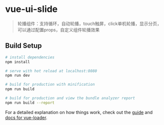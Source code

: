 # vue-ui-slide

> 轮播组件：支持循环，自动轮播，touch触屏，click单机轮播，显示分页，可以通过配置props，自定义组件轮播效果

## Build Setup

``` bash
# install dependencies
npm install

# serve with hot reload at localhost:8080
npm run dev

# build for production with minification
npm run build

# build for production and view the bundle analyzer report
npm run build --report
```

For a detailed explanation on how things work, check out the [guide](http://vuejs-templates.github.io/webpack/) and [docs for vue-loader](http://vuejs.github.io/vue-loader).
